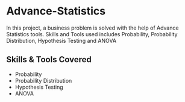 # Advance-Statistics
In this project, a business problem is solved with the help of Advance Statistics tools. Skills and Tools used includes Probability, Probability Distribution, Hypothesis Testing and ANOVA

## Skills & Tools Covered
- Probability
- Probability Distribution
- Hypothesis Testing
- ANOVA
